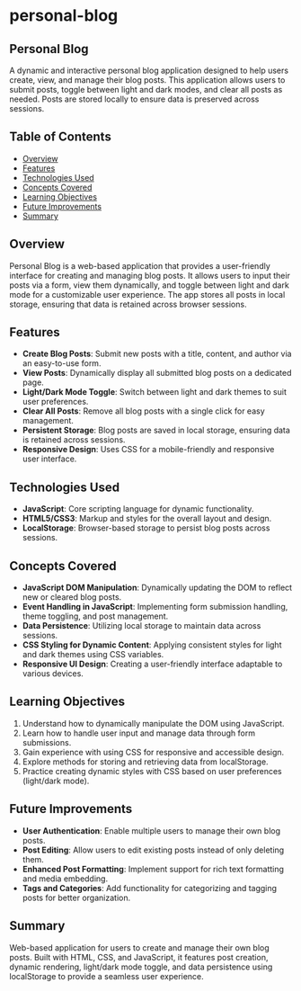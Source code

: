 # personal-blog

## Personal Blog

A dynamic and interactive personal blog application designed to help users create, view, and manage their blog posts. This application allows users to submit posts, toggle between light and dark modes, and clear all posts as needed. Posts are stored locally to ensure data is preserved across sessions.

## Table of Contents

- [Overview](#overview)
- [Features](#features)
- [Technologies Used](#technologies-used)
- [Concepts Covered](#concepts-covered)
- [Learning Objectives](#learning-objectives)
- [Future Improvements](#future-improvements)
- [Summary](#summary)

## Overview

Personal Blog is a web-based application that provides a user-friendly interface for creating and managing blog posts. It allows users to input their posts via a form, view them dynamically, and toggle between light and dark mode for a customizable user experience. The app stores all posts in local storage, ensuring that data is retained across browser sessions.

## Features

- **Create Blog Posts**: Submit new posts with a title, content, and author via an easy-to-use form.
- **View Posts**: Dynamically display all submitted blog posts on a dedicated page.
- **Light/Dark Mode Toggle**: Switch between light and dark themes to suit user preferences.
- **Clear All Posts**: Remove all blog posts with a single click for easy management.
- **Persistent Storage**: Blog posts are saved in local storage, ensuring data is retained across sessions.
- **Responsive Design**: Uses CSS for a mobile-friendly and responsive user interface.

## Technologies Used

- **JavaScript**: Core scripting language for dynamic functionality.
- **HTML5/CSS3**: Markup and styles for the overall layout and design.
- **LocalStorage**: Browser-based storage to persist blog posts across sessions.

## Concepts Covered

- **JavaScript DOM Manipulation**: Dynamically updating the DOM to reflect new or cleared blog posts.
- **Event Handling in JavaScript**: Implementing form submission handling, theme toggling, and post management.
- **Data Persistence**: Utilizing local storage to maintain data across sessions.
- **CSS Styling for Dynamic Content**: Applying consistent styles for light and dark themes using CSS variables.
- **Responsive UI Design**: Creating a user-friendly interface adaptable to various devices.

## Learning Objectives

1. Understand how to dynamically manipulate the DOM using JavaScript.
2. Learn how to handle user input and manage data through form submissions.
3. Gain experience with using CSS for responsive and accessible design.
4. Explore methods for storing and retrieving data from localStorage.
5. Practice creating dynamic styles with CSS based on user preferences (light/dark mode).

## Future Improvements

- **User Authentication**: Enable multiple users to manage their own blog posts.
- **Post Editing**: Allow users to edit existing posts instead of only deleting them.
- **Enhanced Post Formatting**: Implement support for rich text formatting and media embedding.
- **Tags and Categories**: Add functionality for categorizing and tagging posts for better organization.

## Summary

Web-based application for users to create and manage their own blog posts. Built with HTML, CSS, and JavaScript, it features post creation, dynamic rendering, light/dark mode toggle, and data persistence using localStorage to provide a seamless user experience.
